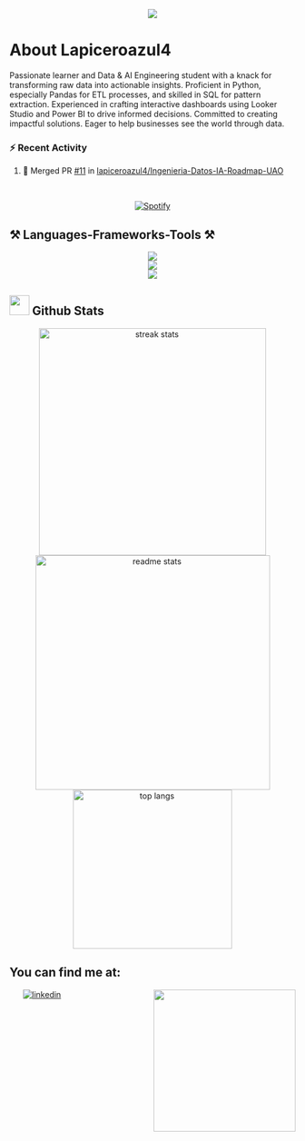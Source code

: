 <p align="center">
    <img src="https://readme-typing-svg.herokuapp.com?font=Time+New+Roman&color=cyan&size=25&center=true&vCenter=true&width=600&height=100&lines=Hi,+here's+Lapiceroazul4;Data+Engineering+and+AI+Student,;Working+As+a+Data+Scientist+at+Romboost;">
</p>

<h1>About Lapiceroazul4</h1>
Passionate learner and Data & AI Engineering student with a knack for transforming raw data into actionable insights. Proficient in Python, especially Pandas for ETL processes, and skilled in SQL for pattern extraction. Experienced in crafting interactive dashboards using Looker Studio and Power BI to drive informed decisions. Committed to creating impactful solutions. Eager to help businesses see the world through data.


### :zap: Recent Activity
<!--START_SECTION:activity-->
1. 🎉 Merged PR [#11](https://github.com/lapiceroazul4/Ingenieria-Datos-IA-Roadmap-UAO/pull/11) in [lapiceroazul4/Ingenieria-Datos-IA-Roadmap-UAO](https://github.com/lapiceroazul4/Ingenieria-Datos-IA-Roadmap-UAO)
<!--END_SECTION:activity-->


&nbsp;<div align="center">
[![Spotify](https://novatorem-pi-pied.vercel.app/api/spotify)](https://open.spotify.com/user/m3rnzt67pdls9vwkqmsi2ku6y)
</div>

<h2 align="left">⚒️ Languages-Frameworks-Tools ⚒️</h2>

<div align="center">
    <img src="https://skillicons.dev/icons?i=py,r,mysql,postgres,js,php,docker,git,github"/><br>
    <img src="https://skillicons.dev/icons?i=tensorflow,nodejs,express,fastapi,flask"/><br>
    <img src="https://skillicons.dev/icons?i=gcp,cloudflare,bash,postman,vscode,ubuntu,wordpress"><br> 
</div>

## <img src="https://media.giphy.com/media/iY8CRBdQXODJSCERIr/giphy.gif" width="35"><b> Github Stats </b>

<div align="center">
    
  <img width="400" src="https://github-readme-stats-pi-sand-42.vercel.app/api?username=lapiceroazul4&theme=radical&hide_border=false&include_all_commits=true&count_private=true&border_radius=10&line_height=23" alt="streak stats"/>   
  <img width="413" src="https://github-readme-streak-stats.herokuapp.com/?user=lapiceroazul4&theme=radical&hide_border=false&border_radius=10&line_height=23" alt="readme stats" />
  <img width="280" src="https://github-readme-stats-pi-sand-42.vercel.app/api/top-langs/?username=lapiceroazul4&theme=radical&hide_border=false&include_all_commits=true&count_private=true&layout=compact&border_radius=10&line_height=23" alt="top langs" />

</div>

<h2><b>You can find me at:</b></h2>

<div>
    <picture>
        <source media="(max-width: 767px)" srcset="">
        <img align="right" alt="" src="assets/data.gif" width=250px>
    </picture>
    <ul>
        <a href="https://www.linkedin.com/in/murgueitio/" target="_blank"><img src="https://img.shields.io/badge/linkedin:  murgueitio-%2300acee.svg?color=405DE6&style=for-the-badge&logo=linkedin&logoColor=white" alt="linkedin" style="margin-bottom: 5px;"/></a>
    </ul>
</div>

